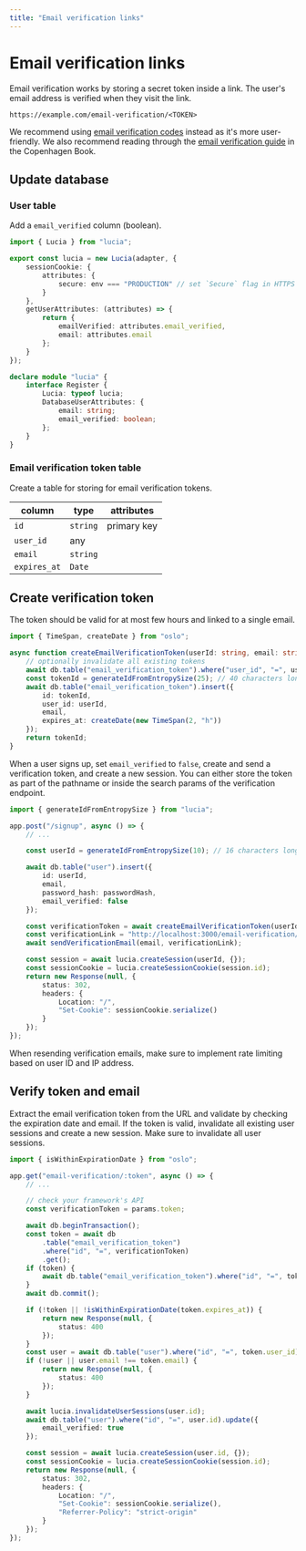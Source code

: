 ```yaml
---
title: "Email verification links"
---
```


# Email verification links

Email verification works by storing a secret token inside a link. The user's email address is verified when they visit the link.

```
https://example.com/email-verification/<TOKEN>
```

We recommend using [email verification codes](/guides/email-and-password/email-verification-codes) instead as it's more user-friendly. We also recommend reading through the [email verification guide](https://thecopenhagenbook.com/email-verification) in the Copenhagen Book.

## Update database

### User table

Add a `email_verified` column (boolean).

```ts
import { Lucia } from "lucia";

export const lucia = new Lucia(adapter, {
	sessionCookie: {
		attributes: {
			secure: env === "PRODUCTION" // set `Secure` flag in HTTPS
		}
	},
	getUserAttributes: (attributes) => {
		return {
			emailVerified: attributes.email_verified,
			email: attributes.email
		};
	}
});

declare module "lucia" {
	interface Register {
		Lucia: typeof lucia;
		DatabaseUserAttributes: {
			email: string;
			email_verified: boolean;
		};
	}
}
```

### Email verification token table

Create a table for storing for email verification tokens.

| column       | type     | attributes  |
| ------------ | -------- | ----------- |
| `id`         | `string` | primary key |
| `user_id`    | any      |             |
| `email`      | `string` |             |
| `expires_at` | `Date`   |             |

## Create verification token

The token should be valid for at most few hours and linked to a single email.

```ts
import { TimeSpan, createDate } from "oslo";

async function createEmailVerificationToken(userId: string, email: string): Promise<string> {
	// optionally invalidate all existing tokens
	await db.table("email_verification_token").where("user_id", "=", userId).deleteAll();
	const tokenId = generateIdFromEntropySize(25); // 40 characters long
	await db.table("email_verification_token").insert({
		id: tokenId,
		user_id: userId,
		email,
		expires_at: createDate(new TimeSpan(2, "h"))
	});
	return tokenId;
}
```

When a user signs up, set `email_verified` to `false`, create and send a verification token, and create a new session. You can either store the token as part of the pathname or inside the search params of the verification endpoint.

```ts
import { generateIdFromEntropySize } from "lucia";

app.post("/signup", async () => {
	// ...

	const userId = generateIdFromEntropySize(10); // 16 characters long

	await db.table("user").insert({
		id: userId,
		email,
		password_hash: passwordHash,
		email_verified: false
	});

	const verificationToken = await createEmailVerificationToken(userId, email);
	const verificationLink = "http://localhost:3000/email-verification/" + verificationToken;
	await sendVerificationEmail(email, verificationLink);

	const session = await lucia.createSession(userId, {});
	const sessionCookie = lucia.createSessionCookie(session.id);
	return new Response(null, {
		status: 302,
		headers: {
			Location: "/",
			"Set-Cookie": sessionCookie.serialize()
		}
	});
});
```

When resending verification emails, make sure to implement rate limiting based on user ID and IP address.

## Verify token and email

Extract the email verification token from the URL and validate by checking the expiration date and email. If the token is valid, invalidate all existing user sessions and create a new session. Make sure to invalidate all user sessions.

```ts
import { isWithinExpirationDate } from "oslo";

app.get("email-verification/:token", async () => {
	// ...

	// check your framework's API
	const verificationToken = params.token;

	await db.beginTransaction();
	const token = await db
		.table("email_verification_token")
		.where("id", "=", verificationToken)
		.get();
	if (token) {
		await db.table("email_verification_token").where("id", "=", token.id).delete();
	}
	await db.commit();

	if (!token || !isWithinExpirationDate(token.expires_at)) {
		return new Response(null, {
			status: 400
		});
	}
	const user = await db.table("user").where("id", "=", token.user_id).get();
	if (!user || user.email !== token.email) {
		return new Response(null, {
			status: 400
		});
	}

	await lucia.invalidateUserSessions(user.id);
	await db.table("user").where("id", "=", user.id).update({
		email_verified: true
	});

	const session = await lucia.createSession(user.id, {});
	const sessionCookie = lucia.createSessionCookie(session.id);
	return new Response(null, {
		status: 302,
		headers: {
			Location: "/",
			"Set-Cookie": sessionCookie.serialize(),
			"Referrer-Policy": "strict-origin"
		}
	});
});
```
